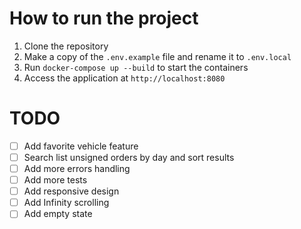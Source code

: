 # How to run the project

1. Clone the repository
2. Make a copy of the `.env.example` file and rename it to `.env.local`
3. Run `docker-compose up --build` to start the containers
4. Access the application at `http://localhost:8080`

# TODO

- [ ] Add favorite vehicle feature
- [ ] Search list unsigned orders by day and sort results
- [ ] Add more errors handling
- [ ] Add more tests
- [ ] Add responsive design
- [ ] Add Infinity scrolling
- [ ] Add empty state

